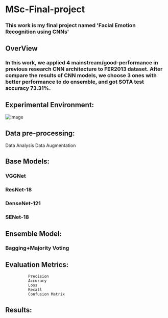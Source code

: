 # MSc-Final-project
### This work is my final project named 'Facial Emotion Recognition using CNNs'
## OverView
### In this work, we applied 4 mainstream/good-performance in previous research CNN architecture to FER2013 dataset. After compare the results of CNN models, we choose 3 ones with better performance to do ensemble, and got SOTA test accuracy 73.31%.
## Experimental Environment:
![image](https://user-images.githubusercontent.com/49049595/189252514-7ce92799-fdd1-4981-ba07-249d0da5cc62.png)
## Data pre-processing:
Data Analysis
Data Augmentation

## Base Models:
###       VGGNet
###       ResNet-18
###       DenseNet-121
###       SENet-18

## Ensemble Model:
###       Bagging+Majority Voting

## Evaluation Metrics:
              Precision
              Accuracy
              Loss
              Recall
              Confusion Matrix
## Results:



